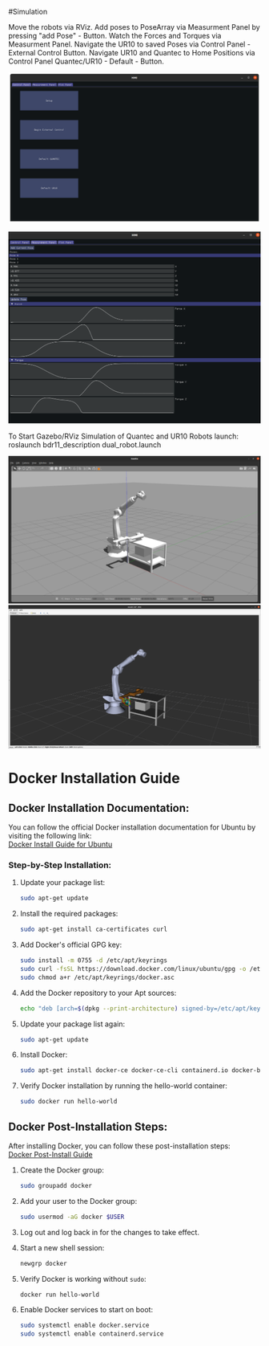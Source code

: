 #Simulation

Move the robots via RViz. Add poses to PoseArray via Measurment Panel by pressing "add Pose" - Button. 
Watch the Forces and Torques via Measurment Panel.
Navigate the UR10 to saved Poses via Control Panel - External Control Button.
Navigate UR10 and Quantec to Home Positions via Control Panel Quantec/UR10 - Default - Button.

![HMI Contole Panel](docs/hmi_1.png)

![HMI Contole Panel](docs/hmi2.png)

To Start Gazebo/RViz Simulation of Quantec and UR10 Robots launch:
roslaunch bdr11_description dual_robot.launch

![HMI Contole Panel](docs/rviz.png)
![HMI Contole Panel](docs/gazebo.png)

# Docker Installation Guide

## Docker Installation Documentation:
You can follow the official Docker installation documentation for Ubuntu by visiting the following link:  
[Docker Install Guide for Ubuntu](https://docs.docker.com/engine/install/ubuntu/#install-using-the-repository)

### Step-by-Step Installation:

1. Update your package list:
   ```bash
   sudo apt-get update
   ```

2. Install the required packages:
   ```bash
   sudo apt-get install ca-certificates curl
   ```

3. Add Docker's official GPG key:
   ```bash
   sudo install -m 0755 -d /etc/apt/keyrings
   sudo curl -fsSL https://download.docker.com/linux/ubuntu/gpg -o /etc/apt/keyrings/docker.asc
   sudo chmod a+r /etc/apt/keyrings/docker.asc
   ```

4. Add the Docker repository to your Apt sources:
   ```bash
   echo "deb [arch=$(dpkg --print-architecture) signed-by=/etc/apt/keyrings/docker.asc] https://download.docker.com/linux/ubuntu $(. /etc/os-release && echo "$VERSION_CODENAME") stable" | sudo tee /etc/apt/sources.list.d/docker.list > /dev/null
   ```

5. Update your package list again:
   ```bash
   sudo apt-get update
   ```

6. Install Docker:
   ```bash
   sudo apt-get install docker-ce docker-ce-cli containerd.io docker-buildx-plugin docker-compose-plugin
   ```

7. Verify Docker installation by running the hello-world container:
   ```bash
   sudo docker run hello-world
   ```

## Docker Post-Installation Steps:
After installing Docker, you can follow these post-installation steps:  
[Docker Post-Install Guide](https://docs.docker.com/engine/install/linux-postinstall/)

1. Create the Docker group:
   ```bash
   sudo groupadd docker
   ```

2. Add your user to the Docker group:
   ```bash
   sudo usermod -aG docker $USER
   ```

3. Log out and log back in for the changes to take effect.

4. Start a new shell session:
   ```bash
   newgrp docker
   ```

5. Verify Docker is working without `sudo`:
   ```bash
   docker run hello-world
   ```

6. Enable Docker services to start on boot:
   ```bash
   sudo systemctl enable docker.service
   sudo systemctl enable containerd.service
